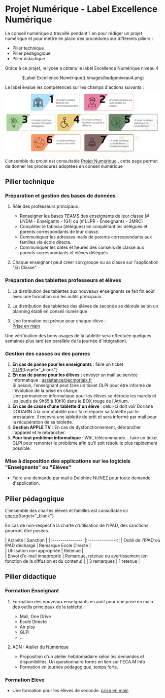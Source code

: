 # Projet Numérique - Label Excellence Numérique

Le conseil numérique a travaillé pendant 1 an pour rédiger un projet numérique et pour mettre en place des procédures sur différents piliers : 

- Pilier technique
- Pilier pédagogique
- Pilier didactique

Grâce à ce projet, le lycée a obtenu le label Excellence Numérique niveau 4 
<center>
![Label Excellence Numérique](./images/badgeniveau4.png)
</center>

Le label évalue les compétences sur les champs d'actions suivants :<br>
![Compétences](./images/Competences.png)

  
L'ensemble du projet est consultable [Projet Numérique](https://ecmorlaix-my.sharepoint.com/:b:/g/personal/delphine_nunez_ecmorlaix_fr/EUA92nphNKNDgbLY1FYJ00kB8sTAELMTMxVmXvttrRCgcg?e=oR07YF) , cette page permet de donner les procédures adoptées en conseil numérique

## Pilier technique

### Préparation et gestion des bases de données
1. Rôle des professeurs principaux :

    - Renseigner les bases TEAMS des enseignants de leur classe (# LNDM - Enseigants - 1G1) ou (# LLPR - Enseignants - 2MRC)
    - Compléter le tableau (délégués) en complétant les délégués et parents correspondants de leur classe.
    - Communiquer les adresses mails de parents correspondants aux familles via école directe.
    - Communiquer les dates et heures des conseils de classe aux parents correspondants et élèves délégués
  
2. Chaque enseignant peut créer son groupe ou sa classe sur l'application "En Classe".

### Préparation des tablettes professeurs et élèves 

1. La distribution des tablettes aux nouveaux enseignants se fait fin août avec une formation sur les outils principaux.
2. La distribution des tablettes des élèves de seconde se déroule selon un planning établi en conseil numérique
   
3. Une formation est prévue pour chaque élève :<br>
[Prise en main](./priseenmain.md) <br>

Une vérification des bons usages de la tablette sera effectuée quelques semaines plus tard (en parallèle de la journée d'intégration).

### Gestion des casses ou des pannes 

1. **En cas de panne pour les enseignants** : faire un ticket [GLPI](https://glpi.ecmorlaix.fr/){target="_blank"} 
2. **En cas de panne pour les élèves** : envoyer un mail au service informatique : [assistance@ecmorlaix.fr](mailto:assistance@ecmorlaix.fr)  
 Si besoin, l'enseignant peut faire un ticket GLPI pour être informé de l'évolution de la prise en charge.<br>
 Une permanence informatique pour les élèves se déroule les mardis et les jeudis de 9h55 à 10h10 dans le BOX rouge de l'Atrium.
3. **En cas de casse d'une tablette d'un élève** : celui-ci doit voir Doriane DOUARIN à la comptabilité pour faire réparer sa tablette par le prestataire. Il recevra une tablette de prêt et sera informé par mail pour la récupération de sa tablette.
4. **Gestion APPLE TV** : En cas de dysfonctionnement, débrancher l'appareil et le rebrancher.
5. **Pour tout problème informatique** : Wifi, télécommande... faire un ticket GLPI pour remonter le problème afin qu'il soit résolu le plus rapidement possible.


### Mise à disposition des applications sur les logiciels "Enseignants" ou "Elèves"

- Faire une demande par mail à Delphine NUNEZ pour toute demande d'application.


## Pilier pédagogique

L'ensemble des chartes élèves et familles est consultable ici [charte](https://ecmorlaix.sharepoint.com/:b:/s/lndm-conseildedirection/EX0NzKSDmVlLvLA5DXY1IP0BY3WITbdNQz8jebaRq0m6sg?e=OxBMZ1){target="_blank"}  

En cas de non-respect à la charte d'utilisation de l'IPAD, des sanctions pourront être posées. 


| Activité | Sanction          | 
| :--------------- :|:---------------:|
| Oubli de l'IPAD ou IPAD déchargé  |   Remarque Ecole Directe      |  
| Utilisation non appropriée   | Retenue             |   
| Envoi d'e-mail innaproprié  | Remarque, retenue ou avertissement (en fonction de la diffusion et du contenu)       |
| 3 remarques  |  1 retenue          |


## Pilier didactique

### Formation Enseignant

1. Formation des nouveaux enseignants en août pour une prise en main des outils principaux de la tablette :
  
    - Mail, One Drive
    - Ecole Directe
    - Air play
    - GLPI
    - ...
    
2. ADN : Atelier du Numérique
  
    - Proposition d'un atelier hebdomadaire selon les demandes et disponibilités. Un questionnaire forms en lien sur l'ECA.M Info
    - Formation en journée pédagogique, temps forts.   

### Formation Elève

- Une formation pour les élèves de seconde. [prise en main](./priseenmain.md) <br>



